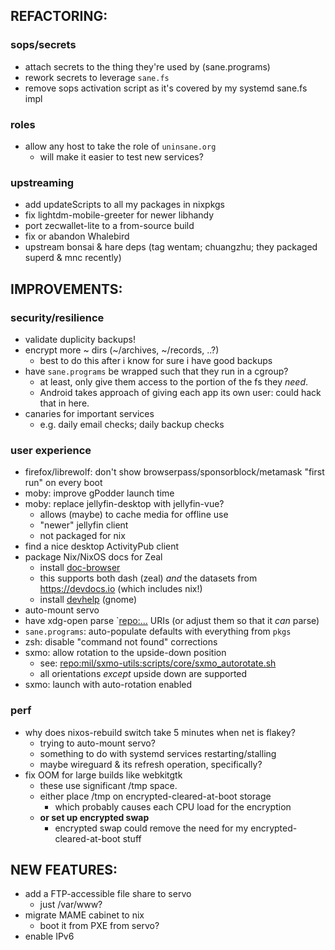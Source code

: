 ## REFACTORING:
### sops/secrets
- attach secrets to the thing they're used by (sane.programs)
- rework secrets to leverage `sane.fs`
- remove sops activation script as it's covered by my systemd sane.fs impl

### roles
- allow any host to take the role of `uninsane.org`
    - will make it easier to test new services?

### upstreaming
- add updateScripts to all my packages in nixpkgs
- fix lightdm-mobile-greeter for newer libhandy
- port zecwallet-lite to a from-source build
- fix or abandon Whalebird
- upstream bonsai & hare deps (tag wentam; chuangzhu; they packaged superd & mnc recently)


## IMPROVEMENTS:
### security/resilience
- validate duplicity backups!
- encrypt more ~ dirs (~/archives, ~/records, ..?)
    - best to do this after i know for sure i have good backups
- have `sane.programs` be wrapped such that they run in a cgroup?
    - at least, only give them access to the portion of the fs they *need*.
    - Android takes approach of giving each app its own user: could hack that in here.
- canaries for important services
    - e.g. daily email checks; daily backup checks

### user experience
- firefox/librewolf: don't show browserpass/sponsorblock/metamask "first run" on every boot
- moby: improve gPodder launch time
- moby: replace jellyfin-desktop with jellyfin-vue?
    - allows (maybe) to cache media for offline use
    - "newer" jellyfin client
    - not packaged for nix
- find a nice desktop ActivityPub client
- package Nix/NixOS docs for Zeal
    - install [doc-browser](https://github.com/qwfy/doc-browser)
    - this supports both dash (zeal) *and* the datasets from <https://devdocs.io> (which includes nix!)
    - install [devhelp](https://wiki.gnome.org/Apps/Devhelp)  (gnome)
- auto-mount servo
- have xdg-open parse `<repo:...> URIs (or adjust them so that it _can_ parse)
- `sane.programs`: auto-populate defaults with everything from `pkgs`
- zsh: disable "command not found" corrections
- sxmo: allow rotation to the upside-down position
    - see: <repo:mil/sxmo-utils:scripts/core/sxmo_autorotate.sh>
    - all orientations *except* upside down are supported
- sxmo: launch with auto-rotation enabled

### perf
- why does nixos-rebuild switch take 5 minutes when net is flakey?
    - trying to auto-mount servo?
    - something to do with systemd services restarting/stalling
    - maybe wireguard & its refresh operation, specifically?
- fix OOM for large builds like webkitgtk
    - these use significant /tmp space.
    - either place /tmp on encrypted-cleared-at-boot storage
        - which probably causes each CPU load for the encryption
    - **or set up encrypted swap**
        - encrypted swap could remove the need for my encrypted-cleared-at-boot stuff


## NEW FEATURES:
- add a FTP-accessible file share to servo
    - just /var/www?
- migrate MAME cabinet to nix
    - boot it from PXE from servo?
- enable IPv6
